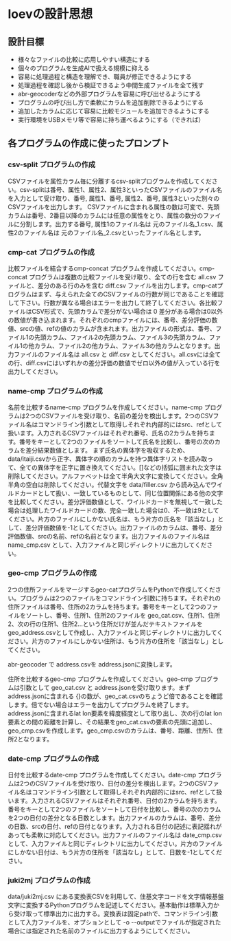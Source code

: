 # loevの設計思想

## 設計目標

- 様々なファイルの比較に応用しやすい構造にする
- 個々のプログラムを生成AIで扱える規模に抑える
- 容易に処理過程と構造を理解でき、職員が修正できるようにする
- 処理過程を確認し後から検証できるよう中間生成ファイルを全て残す
- abr-geocoderなどの外部プログラムを容易に呼び出せるようにする
- プログラムの呼び出し方で柔軟にカラムを追加削除できるようにする
- 追加したカラムに応じて容易に比較モジュールを追加できるようにする
- 実行環境をUSBメモリ等で容易に持ち運べるようにする（できれば）

## 各プログラムの作成に使ったプロンプト

### csv-split プログラムの作成

CSVファイルを属性カラム毎に分離するcsv-splitプログラムを作成してください。csv-splitは番号、属性1、属性2、属性3といったCSVファイルのファイル名を入力として受け取り、番号, 属性1、番号, 属性2、番号, 属性3といった別々のCSVファイルを出力します。
CSVファイルに含まれる属性の数は可変で、先頭カラムは番号、2番目以降のカラムには任意の属性をとり、属性の数分のファイルに分割します。出力する番号, 属性1のファイル名は 元のファイル名_1.csv、属性2のファイル名は 元のファイル名_2.csvといったファイル名とします。

### cmp-cat プログラムの作成

比較ファイルを結合するcmp-concat プログラムを作成してください。cmp-concat プログラムは複数の比較ファイルを受け取り、全ての行を含む all.csv ファイルと、差分のある行のみを含む diff.csv ファイルを出力します。cmp-catプログラムはまず、与えられた全てのCSVファイルの行数が同じであることを確認して下さい。行数が異なる場合はエラーを出力して終了してください。各比較ファイルはCSV形式で、先頭カラムで差分がない場合は 0 差分がある場合は0以外の数値が書き込まれます。それぞれのcmpファイルには、番号、差分評価の数値、srcの値、refの値のカラムが含まれます。出力ファイルの形式は、番号、ファイル1の先頭カラム、ファイル2の先頭カラム、ファイル3の先頭カラム、ファイル1の他カラム、ファイル2の他カラム、ファイル3の他カラムとなります。出力ファイルのファイル名は all.csv と diff.csv としてください。all.csvには全ての行、diff.csvにはいずれかの差分評価の数値でゼロ以外の値が入っている行を出力してください。

### name-cmp プログラムの作成

名前を比較するname-cmp プログラムを作成してください。name-cmp プログラムは2つのCSVファイルを受け取り、名前の差分を検出します。2つのCSVファイル名はコマンドライン引数として取得しそれぞれ内部的にはsrc、refとして扱います。入力されるCSVファイルはそれぞれ番号、氏名の2カラムを持ちます。番号をキーとして2つのファイルをソートして氏名を比較し、番号の次のカラムを差分結果数値とします。
まず氏名の異体字を吸収するため、data/itaiji.csvから正字、異体字の順のカラムを持つ異体字リストを読み取って、全ての異体字を正字に置き換えてください。[]などの括弧に囲まれた文字は削除してください。アルファベットは全て半角大文字に変換してください。全角半角の空白は削除してください。代替文字を data/filler.csv から読み込んでワイルドカードとして扱い、一致しているものとして、同じ位置関係にある他の文字を比較してください。差分評価数値として、ワイルドカードを無視して一致した場合は処理したワイルドカードの数、完全一致した場合は0、不一致は9としてください。片方のファイルにしかない氏名は、もう片方の氏名を「該当なし」として、差分評価数値を-1としてください。出力ファイルのカラムは、番号、差分評価数値、srcの名前、refの名前となります。出力ファイルのファイル名は name_cmp.csv として、入力ファイルと同じディレクトリに出力してください。

### geo-cmp プログラムの作成

2つの住所ファイルをマージするgeo-catプログラムをPythonで作成してください。プログラムは2つのファイルをコマンドライン引数に持ちます。それぞれの住所ファイルは番号、住所の2カラムを持ちます。番号をキーとして2つのファイルをソートし、番号、住所1、住所2のファイルを geo_cat.csv、住所1、住所2、次の行の住所1、住所2...という住所だけが並んだテキストファイルをgeo_address.csvとして作成し、入力ファイルと同じディレクトリに出力してください。片方のファイルにしかない住所は、もう片方の住所を「該当なし」としてください。

abr-geocoder で address.csvを address.jsonに変換します。

住所を比較するgeo-cmp プログラムを作成してください。geo-cmp プログラムは引数として geo_cat.csv と address.jsonを受け取ります。まずaddress.jsonに含まれる {}の数が、geo_cat.csvのちょうど倍であることを確認します。倍でない場合はエラーを出力してプログラムを終了します。address.jsonに含まれるlat lon要素を緯度経度として取り出し、次の行のlat lon要素との間の距離を計算し、その結果をgeo_cat.csvの要素の先頭に追加し、geo_cmp.csvを作成します。geo_cmp.csvのカラムは、番号、距離、住所1、住所2となります。

### date-cmp プログラムの作成

日付を比較するdate-cmp プログラムを作成してください。date-cmp プログラムは2つのCSVファイルを受け取り、日付の差分を検出します。2つのCSVファイル名はコマンドライン引数として取得しそれぞれ内部的にはsrc、refとして扱います。入力されるCSVファイルはそれぞれ番号、日付の2カラムを持ちます。番号をキーとして2つのファイルをソートして日付を比較し、番号の次のカラムを2つの日付の差分となる日数とします。出力ファイルのカラムは、番号、差分の日数、srcの日付、refの日付となります。入力される日付の記述に表記揺れがあっても柔軟に対応してください。出力ファイルのファイル名は date_cmp.csv として、入力ファイルと同じディレクトリに出力してください。片方のファイルにしかない日付は、もう片方の住所を「該当なし」として、日数を-1としてください。

### juki2mj プログラムの作成

data/juki2mj.csv にある変換表CSVを利用して、住基文字コードを文字情報基盤文字に変換するPythonプログラムを記述してください。基本動作は標準入力から受け取って標準出力に出力する。変換表は固定pathで、コマンドライン引数として入力ファイルを、オプションとして -o --outputでファイルが指定された場合には指定された名前のファイルに出力するようにしてください。
